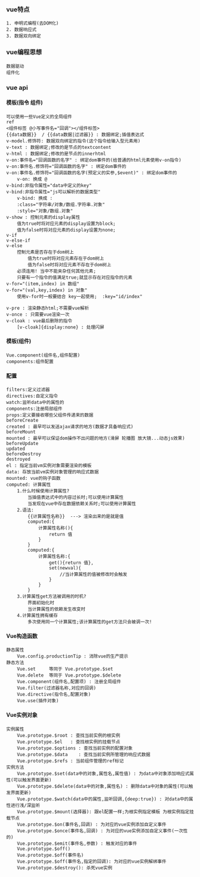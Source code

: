 ### vue特点
    1. 申明式编程(去DOM化)
    2. 数据响应式
    3. 数据双向绑定

### vue编程思想
    数据驱动
    组件化

### vue api
#### 模板(指令 组件)
    可以使用一些Vue定义的全局组件
    ref
    <组件标签 @小写事件名="回调"></组件标签>
    {{data数据}}  / {{data数据|过滤器}} : 数据绑定;插值表达式
    v-model.修饰符: 数据双向绑定的指令(这个指令给输入型元素用)
    v-text : 数据绑定;修改的是节点的textcontent
    v-html : 数据绑定;修改的是节点的innerhtml
    v-on:事件名="回调函数的名字" : 绑定dom事件的(给普通的html元素使用v-on指令)
    v-on:事件名.修饰符="回调函数的名字" : 绑定dom事件的
    v-on:事件名.修饰符="回调函数的名字(预定义的实参,$event)" : 绑定dom事件的
        v-on: 换成 @
    v-bind:非指令属性="data中定义的key"
    v-bind:非指令属性="js可以解析的数据类型"
        v-bind: 换成 :
        :class="字符串/对象/数组.字符串.对象"
        :style="对象/数组.对象"
    v-show : 控制元素的display属性
        值为true时将对应元素的display设置为block;
        值为false时将对应元素的display设置为none;
    v-if
    v-else-if
    v-else
        控制元素是否存在于dom树上
            值为true时将对应元素存在于dom树上
            值为false时将对应元素不存在于dom树上
        必须连用! 当中不能夹杂任何其他元素;
        只要有一个指令的值满足true;就显示存在对应指令的元素
    v-for="(item,index) in 数组"
    v-for="(val,key,index) in 对象"
        使用v-for时一般要结合 key一起使用;  :key="id/index"

    v-pre : 渲染静态html;不需要vue解析
    v-once : 只需要vue渲染一次
    v-cloak : vue最后删除的指令
        [v-cloak]{display:none} : 处理闪屏

#### 模板(组件)
    Vue.component(组件名,组件配置)
    components:组件配置

#### 配置
    filters:定义过滤器
    directives:自定义指令
    watch:监听data中的属性的
    components:注册局部组件
    props:定义要接收哪些父组件传递来的数据
    beforeCreate
    created : 最早可以发送ajax请求的地方(数据才具备响应式)
    beforeMount
    mounted : 最早可以保证dom操作不出问题的地方(滑屏 轮播图 放大镜...动态js效果)
    beforeUpdate
    updated
    beforeDestroy
    destroyed
    el : 指定当前vm实例对象需要渲染的模板
    data: 存放当前vm实例对象管理的响应式数据
    mounted: vue的钩子函数
    computed: 计算属性
        1.什么时候使用计算属性?
            当插值表达式中的内容过长时;可以使用计算属性
            当发现在vue中存在数据依赖关系时;可以使用计算属性
        2.语法:
            {{计算属性名称}}  ---> 渲染出来的是就是值
            computed:{
                计算属性名称(){
                    return 值
                }
            }
            computed:{
                计算属性名称:{
                    get(){return 值},
                    set(newval){
                        //当计算属性的值被修改时会触发
                    }
                }
            }
        3.计算属性get方法被调用的时机?
            界面初始化时
            当计算属性的依赖发生改变时
        4.计算属性拥有缓存
            多次使用同一个计算属性;该计算属性的get方法只会被调一次!


#### Vue构造函数
    静态属性
        Vue.config.productionTip : 消除vue的生产提示
    静态方法
        Vue.set     等同于 Vue.prototype.$set
        Vue.delete  等同于 Vue.prototype.$delete
        Vue.component(组件名,配置项) : 注册全局组件
        Vue.filter(过滤器名称,对应的回调)
        Vue.directive(指令名,配置对象)
        Vue.use(插件对象)

#### Vue实例对象
    实例属性
        Vue.prototype.$root : 查找当前实例的根实例
        Vue.prototype.$el   : 查找根实例的挂载节点
        Vue.prototype.$options : 查找当前实例的配置对象
        Vue.prototype.$data    : 查找当前实例所管理的响应式数据
        Vue.prototype.$refs : 当前组件管理的ref标记
    实例方法
        Vue.prototype.$set(data中的对象,属性名,属性值) : 为data中对象添加响应式属性(可以触发界面更新)
        Vue.prototype.$delete(data中的对象,属性名) : 删除data中对象的属性(可以触发界面更新)
        Vue.prototype.$watch(data中的属性,监听回调,{deep:true}) : 对data中的属性进行浅/深监听
        Vue.prototype.$mount(选择器): 跟el配置一样;为根实例指定模板 为根实例指定挂载节点
        Vue.prototype.$on(事件名,回调) : 为对应的vue实例添加自定义事件
        Vue.prototype.$once(事件名,回调) : 为对应的vue实例添加自定义事件(一次性的)
        Vue.prototype.$emit(事件名,参数) : 触发对应的事件
        Vue.prototype.$off()
        Vue.prototype.$off(事件名)
        Vue.prototype.$off(事件名,指定的回调): 为对应的vue实例解绑事件
        Vue.prototype.$destroy(): 杀死vue实例


